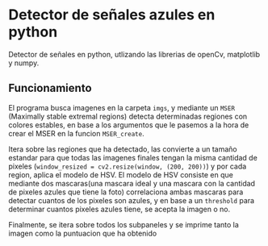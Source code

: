 # Detector de señales azules en python

Detector de señales en python, utlizando las librerias de openCv, matplotlib y numpy.

## Funcionamiento

El programa busca imagenes en la carpeta `imgs`, y mediante un `MSER` (Maximally stable extremal regions) detecta determinadas regiones con colores estables, en base a los argumentos que 
le pasemos a la hora de crear el MSER en la funcion `MSER_create`.

Itera sobre las regiones que ha detectado, las convierte a un tamaño estandar para que todas las imagenes finales tengan la misma cantidad de pixeles (`window_resized = cv2.resize(window, (200, 200))`)
 y por cada region, aplica el modelo de HSV. El modelo de HSV consiste en que mediante dos mascaras(una mascara ideal y una mascara con la cantidad de pixeles azules que tiene la foto)
 correlaciona ambas mascaras para detectar cuantos de los pixeles son azules, y en base a un `threshold` para determinar cuantos pixeles azules tiene, se acepta la imagen o no.
 
 Finalmente, se itera sobre todos los subpaneles y se imprime tanto la imagen como la puntuacion que ha obtenido
